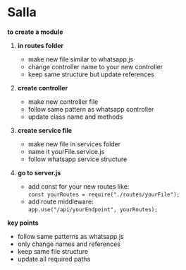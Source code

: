 # Salla
**to create a module**

1. **in routes folder**  
   - make new file similar to whatsapp.js  
   - change controller name to your new controller  
   - keep same structure but update references  

2. **create controller**  
   - make new controller file  
   - follow same pattern as whatsapp controller  
   - update class name and methods  

3. **create service file**  
   - make new file in services folder  
   - name it yourFile.service.js  
   - follow whatsapp service structure  

4. **go to server.js**  
   - add const for your new routes like:  
     `const yourRoutes = require("./routes/yourFile");`  
   - add route middleware:  
     `app.use("/api/yourEndpoint", yourRoutes);`  

**key points**  
- follow same patterns as whatsapp.js  
- only change names and references  
- keep same file structure  
- update all required paths
